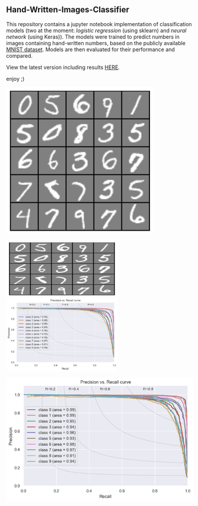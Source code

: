 ## Hand-Written-Images-Classifier
This repository contains a jupyter notebook implementation of classification models (two at the moment: _logistic regression_ (using sklearn) and _neural network_ (using Keras)). 
The models were trained to predict numbers in images containing hand-written numbers, based on the publicly available [MNIST dataset](http://yann.lecun.com/exdb/mnist/). 
Models are then evaluated for their performance and compared. 

View the latest version including results [HERE](https://github.com/ErezWasserman/hand-written-images-classifier/blob/master/Evaluate%20classification%20methods%20for%20hand-written%20digits%20identifiers.ipynb).

enjoy ;)

![](imgs/rand_imgs.png)

<img src="https://github.com/ErezWasserman/hand-written-images-classifier/blob/master/imgs/rand_imgs.png" height="150" width="300">

<img src="https://github.com/ErezWasserman/hand-written-images-classifier/blob/master/imgs/P-R_curve.png" width="300" />

![P-R_curve](imgs/P-R_curve.png)   
